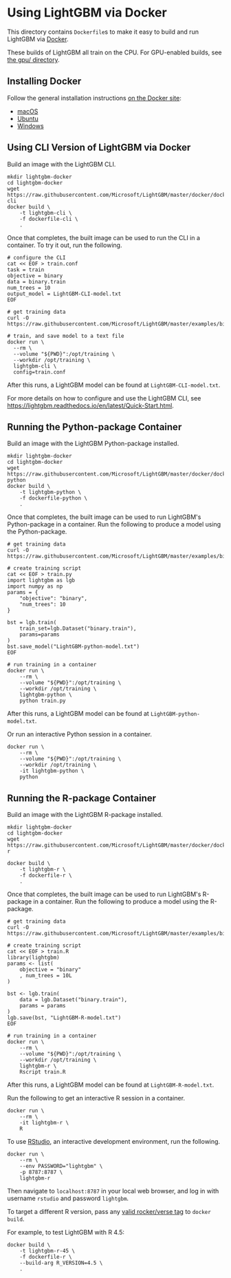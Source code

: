 ﻿# Using LightGBM via Docker

This directory contains `Dockerfile`s to make it easy to build and run LightGBM via [Docker](https://www.docker.com/).

These builds of LightGBM all train on the CPU. For GPU-enabled builds, see [the gpu/ directory](./gpu).

## Installing Docker

Follow the general installation instructions [on the Docker site](https://docs.docker.com/install/):

* [macOS](https://docs.docker.com/docker-for-mac/install/)
* [Ubuntu](https://docs.docker.com/install/linux/docker-ce/ubuntu/)
* [Windows](https://docs.docker.com/docker-for-windows/install/)

## Using CLI Version of LightGBM via Docker

Build an image with the LightGBM CLI.

```shell
mkdir lightgbm-docker
cd lightgbm-docker
wget https://raw.githubusercontent.com/Microsoft/LightGBM/master/docker/dockerfile-cli
docker build \
    -t lightgbm-cli \
    -f dockerfile-cli \
    .
```

Once that completes, the built image can be used to run the CLI in a container.
To try it out, run the following.

```shell
# configure the CLI
cat << EOF > train.conf
task = train
objective = binary
data = binary.train
num_trees = 10
output_model = LightGBM-CLI-model.txt
EOF

# get training data
curl -O https://raw.githubusercontent.com/Microsoft/LightGBM/master/examples/binary_classification/binary.train

# train, and save model to a text file
docker run \
  --rm \
  --volume "${PWD}":/opt/training \
  --workdir /opt/training \
  lightgbm-cli \
  config=train.conf
```

After this runs, a LightGBM model can be found at `LightGBM-CLI-model.txt`.

For more details on how to configure and use the LightGBM CLI, see https://lightgbm.readthedocs.io/en/latest/Quick-Start.html.

## Running the Python-package Container

Build an image with the LightGBM Python-package installed.

```shell
mkdir lightgbm-docker
cd lightgbm-docker
wget https://raw.githubusercontent.com/Microsoft/LightGBM/master/docker/dockerfile-python
docker build \
    -t lightgbm-python \
    -f dockerfile-python \
    .
```

Once that completes, the built image can be used to run LightGBM's Python-package in a container.
Run the following to produce a model using the Python-package.

```shell
# get training data
curl -O https://raw.githubusercontent.com/Microsoft/LightGBM/master/examples/binary_classification/binary.train

# create training script
cat << EOF > train.py
import lightgbm as lgb
import numpy as np
params = {
    "objective": "binary",
    "num_trees": 10
}

bst = lgb.train(
    train_set=lgb.Dataset("binary.train"),
    params=params
)
bst.save_model("LightGBM-python-model.txt")
EOF

# run training in a container
docker run \
    --rm \
    --volume "${PWD}":/opt/training \
    --workdir /opt/training \
    lightgbm-python \
    python train.py
```

After this runs, a LightGBM model can be found at `LightGBM-python-model.txt`.

Or run an interactive Python session in a container.

```shell
docker run \
    --rm \
    --volume "${PWD}":/opt/training \
    --workdir /opt/training \
    -it lightgbm-python \
    python
```

## Running the R-package Container

Build an image with the LightGBM R-package installed.

```shell
mkdir lightgbm-docker
cd lightgbm-docker
wget https://raw.githubusercontent.com/Microsoft/LightGBM/master/docker/dockerfile-r

docker build \
    -t lightgbm-r \
    -f dockerfile-r \
    .
```

Once that completes, the built image can be used to run LightGBM's R-package in a container.
Run the following to produce a model using the R-package.

```shell
# get training data
curl -O https://raw.githubusercontent.com/Microsoft/LightGBM/master/examples/binary_classification/binary.train

# create training script
cat << EOF > train.R
library(lightgbm)
params <- list(
    objective = "binary"
    , num_trees = 10L
)

bst <- lgb.train(
    data = lgb.Dataset("binary.train"),
    params = params
)
lgb.save(bst, "LightGBM-R-model.txt")
EOF

# run training in a container
docker run \
    --rm \
    --volume "${PWD}":/opt/training \
    --workdir /opt/training \
    lightgbm-r \
    Rscript train.R
```

After this runs, a LightGBM model can be found at `LightGBM-R-model.txt`.

Run the following to get an interactive R session in a container.

```shell
docker run \
    --rm \
    -it lightgbm-r \
    R
```

To use [RStudio](https://www.rstudio.com/products/rstudio/), an interactive development environment, run the following.

```shell
docker run \
    --rm \
    --env PASSWORD="lightgbm" \
    -p 8787:8787 \
    lightgbm-r
```

Then navigate to `localhost:8787` in your local web browser, and log in with username `rstudio` and password `lightgbm`.

To target a different R version, pass any [valid rocker/verse tag](https://hub.docker.com/r/rocker/verse/tags) to `docker build`.

For example, to test LightGBM with R 4.5:

```shell
docker build \
    -t lightgbm-r-45 \
    -f dockerfile-r \
    --build-arg R_VERSION=4.5 \
    .
```
